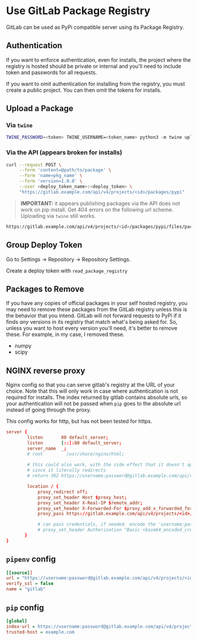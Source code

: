 # Use GitLab Package Registry

GitLab can be used as PyPi compatible server using its Package Registry.

## Authentication

If you want to enforce authentication, even for installs, the project where the registry is hosted should be private or internal and you'll need to include token and passwords for all requests.

If you want to omit authentication for installing from the registry, you must create a public project. You can then omit the tokens for installs.

## Upload a Package

### Via `twine`

```bash
TWINE_PASSWORD=<token> TWINE_USERNAME=<token_name> python3 -m twine upload --repository-url https://gitlab.example.com/api/v4/projects/<id>/packages/pypi dist/*
```

### Via the API (appears broken for installs)

```bash
curl --request POST \
     --form 'content=@path/to/package' \
     --form 'name=pkg_name' \
     --form 'version=1.0.0' \
     --user <deploy_token_name>:<deploy_token> \
     "https://gitlab.example.com/api/v4/projects/<id>/packages/pypi"
```

> **IMPORTANT:** it appears publishing packages via the API does not work on pip install. Get 404 errors on the following url scheme. Uploading via `twine` still works.

```bash
https://gitlab.example.com/api/v4/projects/<id>/packages/pypi/files/package-py2.py3-none-any.whl#sha256=
```

## Group Deploy Token

Go to Settings -> Repository -> Repository Settings.

Create a deploy token with `read_package_registry`

## Packages to Remove

If you have any copies of official packages in your self hosted registry, you may need to remove these packages from the GitLab registry unless this is the behavior that you intend. GitLab will not forward requests to PyPi if it finds *any* versions in its registry that match what's being asked for. So, unless you want to host every version you'll need, it's better to remove these. For example, in my case, I removed these.

- numpy
- scipy

## NGINX reverse proxy

Nginx config so that you can serve gitlab's registry at the URL of your choice. Note that this will only work in case where authentication is not required for installs. The index returned by gitlab contains absolute urls, so your authentication will not be passed when `pip` goes to the absolute url instead of going through the proxy.

This config works for http, but has not been tested for https.

```conf
server {
        listen       80 default_server;
        listen       [::]:80 default_server;
        server_name  _;
        # root         /usr/share/nginx/html;
        
        # this could also work, with the side effect that it doesn't appear to be coming from the proxy anymore
        # since it literally redirects
        # return 302 https://username:password@gitlab.example.com/api/v4/projects/<id>/packages/pypi/simple$request_uri;

        location / {
            proxy_redirect off;
            proxy_set_header Host $proxy_host;
            proxy_set_header X-Real-IP $remote_addr;
            proxy_set_header X-Forwarded-For $proxy_add_x_forwarded_for;
            proxy_pass https://gitlab.example.com/api/v4/projects/<id>/packages/pypi/simple/; # trailing slash important!

            # can pass credentials, if needed. encode the 'username:password' string
            # proxy_set_header Authorization "Basic <base64_encoded_credentials>";
       }
}
```

## `pipenv` config

```ini
[[source]]
url = "https://username:password@gitlab.example.com/api/v4/projects/<id>/packages/pypi/simple"
verify_ssl = false
name = "gitlab"
```

## `pip` config

```ini
[global]
index-url = https://username:password@gitlab.example.com/api/v4/projects/<id>/packages/pypi/simple
trusted-host = example.com
```
